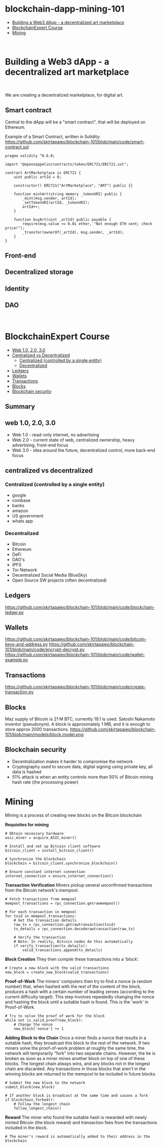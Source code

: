 # blockchain-dapp-mining-101

- [Building a Web3 dApp - a decentralized art marketplace](#building-a-web3-dapp---a-decentralized-art-marketplace)
- [BlockchainExpert Course](#blockchainexpert-course)
- [Mining](#mining)

<br>

# Building a Web3 dApp - a decentralized art marketplace 

<br> 

We are creating a decentralized marketplace, for digital art. 

## Smart contract 

Central to the dApp will be a "smart contract", that will be deployed on Ethereum. 

Example of a Smart Contract, written in Solidity: https://github.com/skirtapaieo/blockchain-101/blob/main/code/smart-contract.sol

```
pragma solidity ^0.6.0;

import "@openzeppelin/contracts/token/ERC721/ERC721.sol";

contract ArtMarketplace is ERC721 {
    uint public artId = 0;

    constructor() ERC721("ArtMarketplace", "ART") public {}

    function mintArt(string memory _tokenURI) public {
        _mint(msg.sender, artId);
        _setTokenURI(artId, _tokenURI);
        artId++;
    }
    
    function buyArt(uint _artId) public payable {
        require(msg.value >= 0.01 ether, "Not enough ETH sent; check price!");
        _transfer(ownerOf(_artId), msg.sender, _artId);
    }
}

```


## Front-end 

## Decentralized storage

## Identity 

## DAO 


<br>

# BlockchainExpert Course

- [Web 1.0, 2.0, 3.0](#web-10-20-30)
- [Centralized vs Decentralized](#centralized-vs-decentralized)
  - [Centralized (controlled by a single entity)](#centralized-controlled-by-a-single-entity)
  - [Decentralized](#decentralized)
- [Ledgers](#ledgers)
- [Wallets](#wallets)
- [Transactions](#transactions)
- [Blocks](#blocks)
- [Blockchain security](#blockchain-security)
  

## Summary 

## web 1.0, 2.0, 3.0 

- Web 1.0 - read-only internet, no advertising 
- Web 2.0 - current state of web, centralized ownership, heavy advertising, front-end focus  
- Web 3.0 - idea around the future, decentralized control, more back-end focus

## centralized vs decentralized 

### Centralized (controlled by a single entity) 
- google 
- coinbase
- banks 
- amazon 
- US government 
- whats app 

### Decentralized
- Bitcoin 
- Ethereum 
- DeFi
- DAO's 
- IPFS
- Tor Network
- Decentralized Social Media (BlueSky)
- Open Source SW projects (often decentralized)

## Ledgers 

https://github.com/skirtapaieo/blockchain-101/blob/main/code/blockchain-ledger.py


## Wallets 

https://github.com/skirtapaieo/blockchain-101/blob/main/code/bitcoin-keys-and-address.py
https://github.com/skirtapaieo/blockchain-101/blob/main/code/encrypt-decrypt.py
https://github.com/skirtapaieo/blockchain-101/blob/main/code/wallet-example.py

## Transactions 

https://github.com/skirtapaieo/blockchain-101/blob/main/code/create-transaction.py

## Blocks 

Maz supply of Bitcoin is 21 M BTC, currently 19.1 is used. Satoshi Nakamoto inventor (pseudonym). A block is approximately 1 MB, and it is enough to store approx 2000 transactions. 
https://github.com/skirtapaieo/blockchain-101/blob/main/models/block.model.png

## Blockchain security 

- Decentralization makes it harder to compromise the network
- Cryptography used to secure data, digital signing using private key, all data is hashed
- 51% attack is when an entity controls more than 50% of Bitcoin mining hash rate (the processing power)

# Mining 

Mining is a process of creating new blocks on the Bitcoin blockchain

**Requisites for mining** 

```
# Obtain necessary hardware
asic_miner = acquire_ASIC_miner()

# Install and set up Bitcoin client software
bitcoin_client = install_bitcoin_client()

# Synchronize the blockchain
blockchain = bitcoin_client.synchronize_blockchain()

# Ensure constant internet connection
internet_connection = ensure_internet_connection()

```


**Transaction Verification**
Miners pickup several unconfirmed transactions from the Bitcoin network's mempool.

```
# Fetch transactions from mempool
mempool_transactions = rpc_connection.getrawmempool()

# For each transaction in mempool
for txid in mempool_transactions:
    # Get the transaction details
    raw_tx = rpc_connection.getrawtransaction(txid)
    tx_details = rpc_connection.decoderawtransaction(raw_tx)
    
    # Verify the transaction
    # Note: In reality, Bitcoin nodes do this automatically
    if verify_transaction(tx_details):
        valid_transactions.append(tx_details)
```

**Block Creation** 
They then compile these transactions into a 'block'. 
```
# Create a new block with the valid transactions
new_block = create_new_block(valid_transactions)

```

**Proof-of-Work**
The miners' computers then try to find a nonce (a random number) that, when hashed with the rest of the content of the block, produces a hash with a certain number of leading zeroes (according to the current difficulty target). This step involves repeatedly changing the nonce and hashing the block until a suitable hash is found. This is the 'work' in Proof-of-Work.

```
# Try to solve the proof of work for the block
while not is_valid_proof(new_block):
    # Change the nonce
    new_block['nonce'] += 1
```

**Adding Block to the Chain** 
Once a miner finds a nonce that results in a suitable hash, they broadcast this block to the rest of the network. 
If two miners solve the proof-of-work problem at roughly the same time, the network will temporarily "fork" into two separate chains. 
However, the tie is broken as soon as a miner mines another block on top of one of these blocks. 
The longest chain always wins, and any blocks not in the longest chain are discarded. Any transactions in those blocks that aren't in the winning blocks are returned to the mempool to be included in future blocks.
```
# Submit the new block to the network
submit_block(new_block)

# If another block is broadcast at the same time and causes a fork
if blockchain_forked():
    # Follow the longest chain
    follow_longest_chain()
```
**Reward** 
The miner who found the suitable hash is rewarded with newly minted Bitcoin (the block reward) and transaction fees from the transactions included in the block.
```
# The miner's reward is automatically added to their address in the blockchain
```

